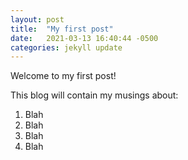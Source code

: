 ```yaml
---
layout: post
title:  "My first post"
date:   2021-03-13 16:40:44 -0500
categories: jekyll update
---
```


Welcome to my first post!


This blog will contain my musings about:
1. Blah
2. Blah
3. Blah
4. Blah

